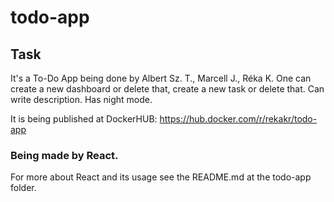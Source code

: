 # todo-app

## Task
It's a To-Do App being done by Albert Sz. T., Marcell J., Réka K.
One can create a new dashboard or delete that, create a new task or delete that. Can write description. Has night mode.

It is being published at DockerHUB: https://hub.docker.com/r/rekakr/todo-app

### Being made by React.
For more about React and its usage see the README.md at the todo-app folder.
